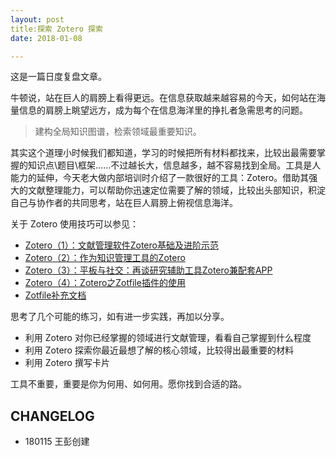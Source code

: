 ```yaml
---
layout: post
title:探索 Zotero 探索
date: 2018-01-08

---
```

这是一篇日度复盘文章。

牛顿说，站在巨人的肩膀上看得更远。在信息获取越来越容易的今天，如何站在海量信息的肩膀上眺望远方，成为每个在信息海洋里的挣扎者急需思考的问题。

> 建构全局知识图谱，检索领域最重要知识。

其实这个道理小时候我们都知道，学习的时候把所有材料都找来，比较出最需要掌握的知识点\题目\框架……不过越长大，信息越多，越不容易找到全局。工具是人能力的延伸，今天老大做内部培训时介绍了一款很好的工具：Zotero。借助其强大的文献整理能力，可以帮助你迅速定位需要了解的领域，比较出头部知识，积淀自己与协作者的共同思考，站在巨人肩膀上俯视信息海洋。


关于 Zotero 使用技巧可以参见：
+ [Zotero（1）：文献管理软件Zotero基础及进阶示范](http://www.yangzhiping.com/tech/zotero1.html)
+ [Zotero（2）：作为知识管理工具的Zotero](http://www.yangzhiping.com/tech/zotero2.html)
+ [Zotero（3）：平板与社交：再谈研究辅助工具Zotero兼配套APP](http://www.yangzhiping.com/tech/zotero3.html)
+ [Zotero（4）：Zotero之Zotfile插件的使用](http://www.yangzhiping.com/tech/zotero4.html)
+ [Zotfile补充文档](https://mp.weixin.qq.com/s?__biz=MzIwMzE5MzQ1NQ==&mid=2649303734&idx=1&sn=d4709c31e6799a9c9453fff09a3ec72c&chksm=8ecea7b6b9b92ea07df42db304af029ef58cd87f82acc8e491f80a8741a3ddece9be1999bd86&mpshare=1&scene=1&srcid=0115dWJmx5DJKs2WpCLqrOfb&rd2werd=1#wechat_redirect)

思考了几个可能的练习，如有进一步实践，再加以分享。
+ 利用 Zotero 对你已经掌握的领域进行文献管理，看看自己掌握到什么程度
+ 利用 Zotero 探索你最近最想了解的核心领域，比较得出最重要的材料
+ 利用 Zotero 撰写卡片

工具不重要，重要是你为何用、如何用。愿你找到合适的路。

## CHANGELOG
+ 180115 王彭创建
